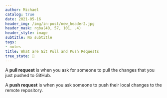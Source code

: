 ```yaml
---
author: Michael
catalog: true
date: 2021-05-16
header_img: /img/in-post/new_header2.jpg
header_mask: rgba(40, 57, 101, .4)
header_style: image
subtitle: No subtitle
tags:
- notes
title: What are Git Pull and Push Requests
tree_state: 🌱
---
```


A **pull request** is when you ask for someone to pull the changes that you just pushed to GitHub.

A **push request** is when you ask someone to push their local changes to the remote repository.